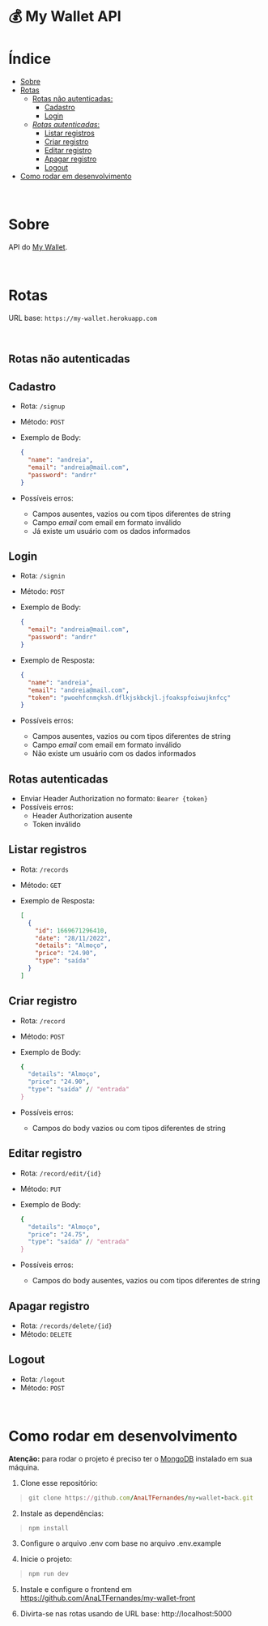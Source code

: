 # :moneybag: My Wallet API

# Índice

- [Sobre](#Sobre)
- [Rotas](#Rotas)
  - [Rotas não autenticadas:](#Rotas-não-autenticadas)
    - [Cadastro](#Cadastro)
    - [Login](#Login)
  - [*Rotas autenticadas*:](#Rotas-autenticadas)
    - [Listar registros](#Listar-registros)
    - [Criar registro](#Criar-registro)
    - [Editar registro](#Editar-registro)
    - [Apagar registro](#Apagar-registro)
    - [Logout](#Logout)
- [Como rodar em desenvolvimento](#Como-rodar-em-desenvolvimento)

<br/>

# Sobre
API do [My Wallet](https://github.com/AnaLTFernandes/my-wallet-front).

<br/>

# Rotas

URL base: `https://my-wallet.herokuapp.com`

<br/>

## Rotas não autenticadas

## Cadastro
- Rota: `/signup`
- Método: `POST`
- Exemplo de Body:

  ```json
  {
    "name": "andreia",
    "email": "andreia@mail.com",
    "password": "andrr"
  }
  ```

- Possíveis erros:
	- Campos ausentes, vazios ou com tipos diferentes de string
	- Campo *email* com email em formato inválido
	- Já existe um usuário com os dados informados

## Login
- Rota: `/signin`
- Método: `POST`
- Exemplo de Body:

  ```json
  {
    "email": "andreia@mail.com",
    "password": "andrr"
  }
  ```
- Exemplo de Resposta:

  ```json
  {
    "name": "andreia",
    "email": "andreia@mail.com",
    "token": "pwoehfcnmçksh.dflkjskbckjl.jfoakspfoiwujknfcç"
  }
  ```
- Possíveis erros:
	- Campos ausentes, vazios ou com tipos diferentes de string
	- Campo *email* com email em formato inválido
	- Não existe um usuário com os dados informados

## Rotas autenticadas
- Enviar Header Authorization no formato: `Bearer {token}`
- Possíveis erros:
	- Header Authorization ausente
	- Token inválido

## Listar registros
- Rota: `/records`
- Método: `GET`
- Exemplo de Resposta:

  ```json
  [
    {
      "id": 1669671296410,
      "date": "28/11/2022",
      "details": "Almoço",
      "price": "24.90",
      "type": "saída"
    }
  ]
  ```

## Criar registro
- Rota: `/record`
- Método: `POST`
- Exemplo de Body:

  ```ruby
  {
    "details": "Almoço",
    "price": "24.90",
    "type": "saída" // "entrada"
  }
  ```
- Possíveis erros:
	- Campos do body vazios ou com tipos diferentes de string

## Editar registro
- Rota: `/record/edit/{id}`
- Método: `PUT`
- Exemplo de Body:

  ```ruby
  {
    "details": "Almoço",
    "price": "24.75",
    "type": "saída" // "entrada"
  }
  ```
- Possíveis erros:
	- Campos do body ausentes, vazios ou com tipos diferentes de string

## Apagar registro
- Rota: `/records/delete/{id}`
- Método: `DELETE`

## Logout
- Rota: `/logout`
- Método: `POST`

<br/>

# Como rodar em desenvolvimento

**Atenção:** para rodar o projeto é preciso ter o [MongoDB](https://www.mongodb.com/docs/manual/installation/) instalado em sua máquina.

1. Clone esse repositório:
>```ruby
> git clone https://github.com/AnaLTFernandes/my-wallet-back.git
>```

2. Instale as dependências:
>```ruby
> npm install
>```

3. Configure o arquivo .env com base no arquivo .env.example

4. Inicie o projeto:
>```ruby
> npm run dev
>```

5. Instale e configure o frontend em https://github.com/AnaLTFernandes/my-wallet-front

6. Divirta-se nas rotas usando de URL base: http://localhost:5000
